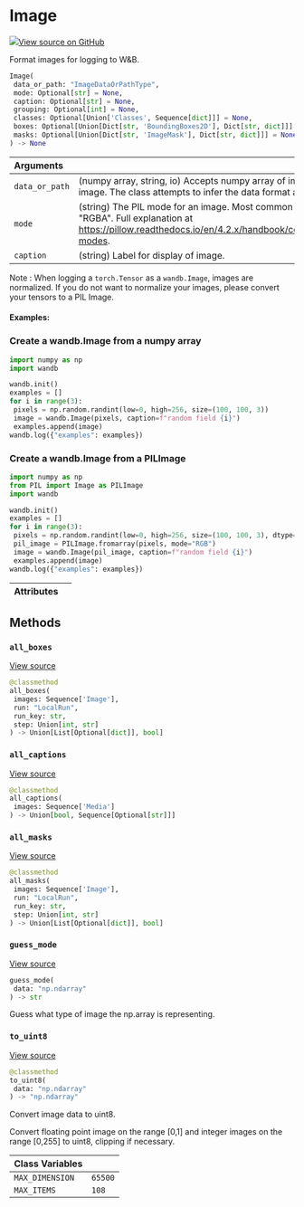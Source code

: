 # Image



[![](https://www.tensorflow.org/images/GitHub-Mark-32px.png)View source on GitHub](https://www.github.com/wandb/client/tree/9f1a662d681e96387ebf650900aef8f19703b575/wandb/sdk/data_types/image.py#L64-L655)



Format images for logging to W&B.

```python
Image(
 data_or_path: "ImageDataOrPathType",
 mode: Optional[str] = None,
 caption: Optional[str] = None,
 grouping: Optional[int] = None,
 classes: Optional[Union['Classes', Sequence[dict]]] = None,
 boxes: Optional[Union[Dict[str, 'BoundingBoxes2D'], Dict[str, dict]]] = None,
 masks: Optional[Union[Dict[str, 'ImageMask'], Dict[str, dict]]] = None
) -> None
```





| Arguments | |
| :--- | :--- |
| `data_or_path` | (numpy array, string, io) Accepts numpy array of image data, or a PIL image. The class attempts to infer the data format and converts it. |
| `mode` | (string) The PIL mode for an image. Most common are "L", "RGB", "RGBA". Full explanation at https://pillow.readthedocs.io/en/4.2.x/handbook/concepts.html#concept-modes. |
| `caption` | (string) Label for display of image. |


Note : When logging a `torch.Tensor` as a `wandb.Image`, images are normalized. If you do not want to normalize your images, please convert your tensors to a PIL Image.

#### Examples:

### Create a wandb.Image from a numpy array

```python
import numpy as np
import wandb

wandb.init()
examples = []
for i in range(3):
 pixels = np.random.randint(low=0, high=256, size=(100, 100, 3))
 image = wandb.Image(pixels, caption=f"random field {i}")
 examples.append(image)
wandb.log({"examples": examples})
```

### Create a wandb.Image from a PILImage

```python
import numpy as np
from PIL import Image as PILImage
import wandb

wandb.init()
examples = []
for i in range(3):
 pixels = np.random.randint(low=0, high=256, size=(100, 100, 3), dtype=np.uint8)
 pil_image = PILImage.fromarray(pixels, mode="RGB")
 image = wandb.Image(pil_image, caption=f"random field {i}")
 examples.append(image)
wandb.log({"examples": examples})
```




| Attributes | |
| :--- | :--- |



## Methods

### `all_boxes`



[View source](https://www.github.com/wandb/client/tree/9f1a662d681e96387ebf650900aef8f19703b575/wandb/sdk/data_types/image.py#L576-L597)

```python
@classmethod
all_boxes(
 images: Sequence['Image'],
 run: "LocalRun",
 run_key: str,
 step: Union[int, str]
) -> Union[List[Optional[dict]], bool]
```




### `all_captions`



[View source](https://www.github.com/wandb/client/tree/9f1a662d681e96387ebf650900aef8f19703b575/wandb/sdk/data_types/image.py#L599-L603)

```python
@classmethod
all_captions(
 images: Sequence['Media']
) -> Union[bool, Sequence[Optional[str]]]
```




### `all_masks`



[View source](https://www.github.com/wandb/client/tree/9f1a662d681e96387ebf650900aef8f19703b575/wandb/sdk/data_types/image.py#L553-L574)

```python
@classmethod
all_masks(
 images: Sequence['Image'],
 run: "LocalRun",
 run_key: str,
 step: Union[int, str]
) -> Union[List[Optional[dict]], bool]
```




### `guess_mode`



[View source](https://www.github.com/wandb/client/tree/9f1a662d681e96387ebf650900aef8f19703b575/wandb/sdk/data_types/image.py#L440-L452)

```python
guess_mode(
 data: "np.ndarray"
) -> str
```

Guess what type of image the np.array is representing.


### `to_uint8`



[View source](https://www.github.com/wandb/client/tree/9f1a662d681e96387ebf650900aef8f19703b575/wandb/sdk/data_types/image.py#L454-L477)

```python
@classmethod
to_uint8(
 data: "np.ndarray"
) -> "np.ndarray"
```

Convert image data to uint8.

Convert floating point image on the range [0,1] and integer images on the range
[0,255] to uint8, clipping if necessary.





| Class Variables | |
| :--- | :--- |
| `MAX_DIMENSION` | `65500` |
| `MAX_ITEMS` | `108` |

